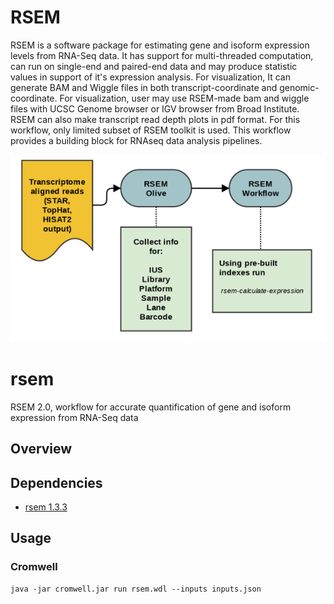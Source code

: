 # RSEM

RSEM is a software package for estimating gene and isoform expression levels from RNA-Seq data. It has support for multi-threaded computation, can run on single-end and paired-end data and may produce statistic values in support of it's expression analysis. For visualization, It can generate BAM and Wiggle files in both transcript-coordinate and genomic-coordinate. For visualization, user may use RSEM-made bam and wiggle files with UCSC Genome browser or IGV browser from Broad Institute. RSEM can also make transcript read depth plots in pdf format. For this workflow, only limited subset of RSEM toolkit is used. This workflow provides a building block for RNAseq data analysis pipelines.

![rsem flowchart](docs/RSEM_specs.png)

# rsem

RSEM 2.0, workflow for accurate quantification of gene and isoform expression from RNA-Seq data

## Overview

## Dependencies

* [rsem 1.3.3](https://github.com/deweylab/RSEM)


## Usage

### Cromwell
```
java -jar cromwell.jar run rsem.wdl --inputs inputs.json
```
